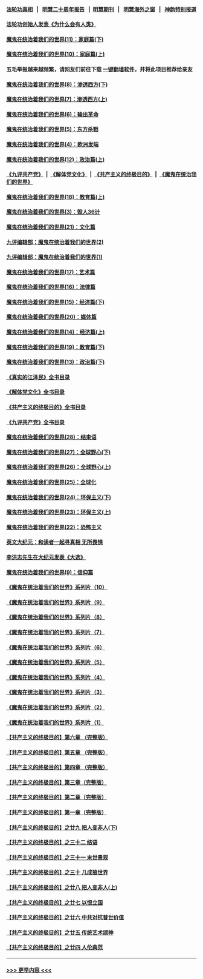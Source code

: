 #### [法轮功真相](https://github.com/gfw-breaker/truth/blob/master/README.md?t=0) &nbsp;&nbsp;|&nbsp;&nbsp; [明慧二十周年报告](https://github.com/gfw-breaker/mh-reports/blob/master/README.md?t=0) &nbsp;&nbsp;|&nbsp;&nbsp;[明慧期刊](https://github.com/gfw-breaker/mh-qikan) &nbsp;&nbsp;|&nbsp;&nbsp; [明慧海外之窗](https://github.com/gfw-breaker/mh-news/blob/master/README.md?t=0) &nbsp;&nbsp;|&nbsp;&nbsp; [神韵特别报道](https://github.com/gfw-breaker/mh-news/blob/master/shenyun.md?t=0)
#### [法轮功创始人发表《为什么会有人类》](../pages/nsc422/n13912117.md?t=04081843) 
#### [魔鬼在统治着我们的世界(11)：家庭篇(下)](../pages/nsc422/n10440961.md?t=04081843) 
#### [魔鬼在统治着我们的世界(10)：家庭篇(上)](../pages/nsc422/n10435448.md?t=04081843) 
#### 五毛举报越来越频繁，请网友们前往下载 [一键翻墙软件](https://github.com/gfw-breaker/ssr-accounts)，并将此项目推荐给亲友
#### [魔鬼在统治着我们的世界(8)：渗透西方(下)](../pages/nsc422/n10429603.md?t=04081843) 
#### [魔鬼在统治着我们的世界(7)：渗透西方(上)](../pages/nsc422/n10426013.md?t=04081843) 
#### [魔鬼在统治着我们的世界(6)：输出革命](../pages/nsc422/n10421536.md?t=04081843) 
#### [魔鬼在统治着我们的世界(5)：东方杀戮](../pages/nsc422/n10417707.md?t=04081843) 
#### [魔鬼在统治着我们的世界(4)：欧洲发端](../pages/nsc422/n10414890.md?t=04081843) 
#### [魔鬼在统治着我们的世界(12)：政治篇(上)](../pages/nsc422/n10444576.md?t=04081843) 
#### [《九评共产党》](https://github.com/begood0513/9ping.md/blob/master/README.md) &nbsp;|&nbsp; [《解体党文化》](../../../../jtdwh.md/blob/master/README.md)  &nbsp;|&nbsp; [《共产主义的终极目的》](../../../../gczydzjmd.md/blob/master/README.md) &nbsp;|&nbsp; [《魔鬼在统治我们的世界》](../../../../mgztzwmdsj.md/blob/master/README.md) 
#### [魔鬼在统治着我们的世界(18)：教育篇(上)](../pages/nsc422/n10526970.md?t=04081843) 
#### [魔鬼在统治着我们的世界(3)：毁人36计](../pages/nsc422/n10411583.md?t=04081843) 
#### [魔鬼在统治着我们的世界(21)：文化篇](../pages/nsc422/n10597706.md?t=04081843) 
#### [九评编辑部：魔鬼在统治着我们的世界(2)](../pages/nsc422/n10410036.md?t=04081843) 
#### [九评编辑部：魔鬼在统治着我们的世界(1)](../pages/nsc422/n10406825.md?t=04081843) 
#### [魔鬼在统治着我们的世界(17)：艺术篇](../pages/nsc422/n10499093.md?t=04081843) 
#### [魔鬼在统治着我们的世界(16)：法律篇](../pages/nsc422/n10485969.md?t=04081843) 
#### [魔鬼在统治着我们的世界(15)：经济篇(下)](../pages/nsc422/n10469975.md?t=04081843) 
#### [魔鬼在统治着我们的世界(20)：媒体篇](../pages/nsc422/n10586579.md?t=04081843) 
#### [魔鬼在统治着我们的世界(14)：经济篇(上)](../pages/nsc422/n10457370.md?t=04081843) 
#### [魔鬼在统治着我们的世界(19)：教育篇(下)](../pages/nsc422/n10564808.md?t=04081843) 
#### [魔鬼在统治着我们的世界(13)：政治篇(下)](../pages/nsc422/n10448270.md?t=04081843) 
#### [《真实的江泽民》全书目录](../pages/nsc422/n13721399.md?t=04081843) 
#### [《解体党文化》全书目录](../pages/nsc422/n13721157.md?t=04081843) 
#### [《共产主义的终极目的》全书目录](../pages/nsc422/n13721048.md?t=04081843) 
#### [《九评共产党》全书目录](../pages/nsc422/n13708085.md?t=04081843) 
#### [魔鬼在统治着我们的世界(28)：结束语](../pages/nsc422/n10936246.md?t=04081843) 
#### [魔鬼在统治着我们的世界(27)：全球野心(下)](../pages/nsc422/n10928319.md?t=04081843) 
#### [魔鬼在统治着我们的世界(26)：全球野心(上)](../pages/nsc422/n10900318.md?t=04081843) 
#### [魔鬼在统治着我们的世界(25)：全球化](../pages/nsc422/n10788205.md?t=04081843) 
#### [魔鬼在统治着我们的世界(24)：环保主义(下)](../pages/nsc422/n10695307.md?t=04081843) 
#### [魔鬼在统治着我们的世界(23)：环保主义(上)](../pages/nsc422/n10688613.md?t=04081843) 
#### [魔鬼在统治着我们的世界(22)：恐怖主义](../pages/nsc422/n10614727.md?t=04081843) 
#### [英文大纪元：和读者一起寻真相 无所畏惧](../pages/nsc422/n12542027.md?t=04081843) 
#### [李洪志先生在大纪元发表《大选》](../pages/nsc422/n12534746.md?t=04081843) 
#### [魔鬼在统治着我们的世界(9)：信仰篇](../pages/nsc422/n10432159.md?t=04081843) 
#### [《魔鬼在统治着我们的世界》系列片（10）](../pages/nsc422/n12292670.md?t=04081843) 
#### [《魔鬼在统治着我们的世界》系列片（9）](../pages/nsc422/n12290859.md?t=04081843) 
#### [《魔鬼在统治着我们的世界》系列片（8）](../pages/nsc422/n12287445.md?t=04081843) 
#### [《魔鬼在统治着我们的世界》系列片（7）](../pages/nsc422/n12283425.md?t=04081843) 
#### [《魔鬼在统治着我们的世界》系列片（6）](../pages/nsc422/n12282314.md?t=04081843) 
#### [《魔鬼在统治着我们的世界》系列片（5）](../pages/nsc422/n12281419.md?t=04081843) 
#### [《魔鬼在统治着我们的世界》系列片（4）](../pages/nsc422/n12274024.md?t=04081843) 
#### [《魔鬼在统治着我们的世界》系列片（3）](../pages/nsc422/n12271322.md?t=04081843) 
#### [《魔鬼在统治着我们的世界》系列片（2）](../pages/nsc422/n12269049.md?t=04081843) 
#### [《魔鬼在统治着我们的世界》系列片（1）](../pages/nsc422/n12267575.md?t=04081843) 
#### [【共产主义的终极目的】第六章 （完整版）](../pages/nsc422/n11428913.md?t=04081843) 
#### [【共产主义的终极目的】第五章 （完整版）](../pages/nsc422/n11428912.md?t=04081843) 
#### [【共产主义的终极目的】第四章 （完整版）](../pages/nsc422/n11428907.md?t=04081843) 
#### [【共产主义的终极目的】第三章（完整版）](../pages/nsc422/n11428848.md?t=04081843) 
#### [【共产主义的终极目的】第二章（完整版）](../pages/nsc422/n11428831.md?t=04081843) 
#### [【共产主义的终极目的】第一章（完整版）](../pages/nsc422/n11417651.md?t=04081843) 
#### [【共产主义的终极目的】之廿九 把人变非人(下)](../pages/nsc422/n11344140.md?t=04081843) 
#### [【共产主义的终极目的】之三十二 结语](../pages/nsc422/n11360535.md?t=04081843) 
#### [【共产主义的终极目的】之三十一 末世景观](../pages/nsc422/n11351129.md?t=04081843) 
#### [【共产主义的终极目的】之三十 几成狼世界](../pages/nsc422/n11348280.md?t=04081843) 
#### [【共产主义的终极目的】之廿八 把人变非人(上)](../pages/nsc422/n11340492.md?t=04081843) 
#### [【共产主义的终极目的】之廿七 以恨立国](../pages/nsc422/n11336944.md?t=04081843) 
#### [【共产主义的终极目的】之廿六 中共对抗普世价值](../pages/nsc422/n11324785.md?t=04081843) 
#### [【共产主义的终极目的】之廿五 传统艺术颂神](../pages/nsc422/n11296396.md?t=04081843) 
#### [【共产主义的终极目的】之廿四 人伦典范](../pages/nsc422/n11296397.md?t=04081843) 

----
#### [ >>> 更早内容 <<< ](../indexes/nsc422-earlier.md)
